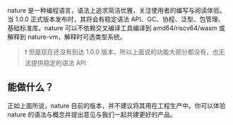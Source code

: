 nature 是一种编程语言，语法上追求简洁优雅，关注使用者的编写与阅读体验。当 1.0.0 正式版本发布时，其将会有稳定语法 API、GC、协程、泛型、包管理、基础标准库。nature 可以不依赖交叉编译工具编译到 amd64/riscv64/wasm 或解释到 nature-vm，解释时可选类型系统。

> ❗️ 但是现在还没有到达 1.0.0 版本，所以上面说的功能大部分都没有，也无法提供稳定的语法 API


## 能做什么？

正如上面所说，nature 目前的版本，并不建议将其用在工程生产中。你可以体验 nature 的语法与概念并提出意见与我们一起共建更好的产品。

